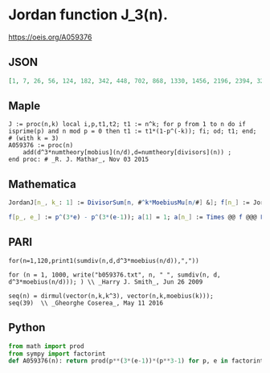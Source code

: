 # Jordan function J\_3\(n\)\.
https://oeis.org/A059376
## JSON
```JSON
[1, 7, 26, 56, 124, 182, 342, 448, 702, 868, 1330, 1456, 2196, 2394, 3224, 3584, 4912, 4914, 6858, 6944, 8892, 9310, 12166, 11648, 15500, 15372, 18954, 19152, 24388, 22568, 29790, 28672, 34580, 34384, 42408, 39312, 50652, 48006, 57096]
```
## Maple
```Maple
J := proc(n,k) local i,p,t1,t2; t1 := n^k; for p from 1 to n do if isprime(p) and n mod p = 0 then t1 := t1*(1-p^(-k)); fi; od; t1; end; # (with k = 3)
A059376 := proc(n)
    add(d^3*numtheory[mobius](n/d),d=numtheory[divisors](n)) ;
end proc: # _R. J. Mathar_, Nov 03 2015
```
## Mathematica
```Mathematica
JordanJ[n_, k_: 1] := DivisorSum[n, #^k*MoebiusMu[n/#] &]; f[n_] := JordanJ[n, 3]; Array[f, 39]
```
```Mathematica
f[p_, e_] := p^(3*e) - p^(3*(e-1)); a[1] = 1; a[n_] := Times @@ f @@@ FactorInteger[n]; Array[a, 100] (* _Amiram Eldar_, Oct 12 2020 *)
```
## PARI
```PARI
for(n=1,120,print1(sumdiv(n,d,d^3*moebius(n/d)),","))
```
```PARI
for (n = 1, 1000, write("b059376.txt", n, " ", sumdiv(n, d, d^3*moebius(n/d))); ) \\ _Harry J. Smith_, Jun 26 2009
```
```PARI
seq(n) = dirmul(vector(n,k,k^3), vector(n,k,moebius(k)));
seq(39)  \\ _Gheorghe Coserea_, May 11 2016
```
## Python
```Python
from math import prod
from sympy import factorint
def A059376(n): return prod(p**(3*(e-1))*(p**3-1) for p, e in factorint(n).items()) # _Chai Wah Wu_, Jan 29 2024
```

